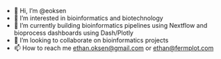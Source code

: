 - 👋 Hi, I’m @eoksen
- 👀 I’m interested in bioinformatics and biotechnology
- 🌱 I’m currently building bioinformatics pipelines using Nextflow and bioprocess dashboards using Dash/Plotly
- 💞️ I’m looking to collaborate on bioinformatics projects
- 📫 How to reach me ethan.oksen@gmail.com or ethan@fermplot.com

<!---
eoksen/eoksen is a ✨ special ✨ repository because its `README.md` (this file) appears on your GitHub profile.
You can click the Preview link to take a look at your changes.
--->
